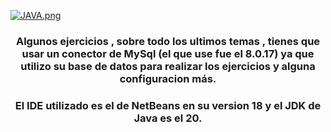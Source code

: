 [![JAVA.png](https://i.postimg.cc/hvbJnVWg/JAVA.png)](https://postimg.cc/SYRQ72xt)

### <div align="center">Algunos ejercicios , sobre todo los ultimos temas , tienes que usar un conector de MySql (el que use fue el 8.0.17) ya que utilizo su base de datos para realizar los ejercicios y alguna configuracion más.</div>

### <div align="center">El IDE utilizado es el de NetBeans en su version 18 y el JDK de Java es el 20.</div>
